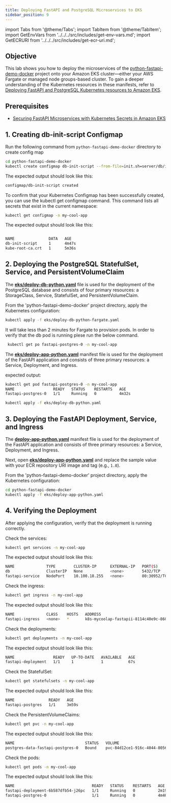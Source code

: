 ```yaml
---
title: Deploying FastAPI and PostgreSQL Microservices to EKS
sidebar_position: 9
---
```

import Tabs from '@theme/Tabs';
import TabItem from '@theme/TabItem';
import GetEnvVars from '../../../src/includes/get-env-vars.md';
import GetECRURI from '../../../src/includes/get-ecr-uri.md';

## Objective

This lab shows you how to deploy the microservices of the [python-fastapi-demo-docker](https://github.com/aws-samples/python-fastapi-demo-docker) project onto your Amazon EKS cluster&mdash;either your AWS Fargate or managed node groups-based cluster. To gain a deeper understanding of the Kubernetes resources in these manifests, refer to [Deploying FastAPI and PostgreSQL Kubernetes resources to Amazon EKS](about-deploy.md).

## Prerequisites

- [Securing FastAPI Microservices with Kubernetes Secrets in Amazon EKS](./deploy-secrets.md)

<!--This is a shared file at src/includes/get-env-vars.md that reminds users to source their environment variables.-->
<GetEnvVars />

## 1. Creating db-init-script Configmap

Run the following command from `python-fastapi-demo-docker` directory to create config map

```bash
cd python-fastapi-demo-docker
kubectl create configmap db-init-script --from-file=init.sh=server/db/init.sh -n my-cool-app
```

The expected output should look like this:

```bash
configmap/db-init-script created
```

To confirm that your Kubernetes Configmap has been successfully created, you can use the kubectl get configmap command. This command lists all secrets that exist in the current namespace:

```bash
kubectl get configmap -n my-cool-app
```

The expected output should look like this:

```bash

NAME               DATA   AGE
db-init-script     1      4m47s
kube-root-ca.crt   1      5m36s
```

## 2. Deploying the PostgreSQL StatefulSet, Service, and PersistentVolumeClaim

The **[eks/deploy-db-python.yaml](https://github.com/aws-samples/python-fastapi-demo-docker/blob/main/eks/deploy-db-python.yaml)** file is used for the deployment of the PostgreSQL database and consists of four primary resources: a StorageClass, Service, StatefulSet, and PersistentVolumeClaim.

From the 'python-fastapi-demo-docker' project directory, apply the Kubernetes configuration:

<Tabs>
  <TabItem value="Fargate" label="Fargate" default>

  ```bash
  kubectl apply -f eks/deploy-db-python-fargate.yaml
  ```

   It will take less than 2 minutes for Fargate to provision pods. In order to verify that the db pod is running plese run the below command.

  ```bash
   kubectl get po fastapi-postgres-0 -n my-cool-app
  ```
The **[eks/deploy-app-python.yaml](https://github.com/aws-samples/python-fastapi-demo-docker/blob/main/eks/deploy-app-python.yaml)** manifest file is used for the deployment of the FastAPI application and consists of three primary resources: a Service, Deployment, and Ingress. 

   expected output:
   
  ```bash
  kubectl get pod fastapi-postgres-0 -n my-cool-app
  NAME                 READY   STATUS    RESTARTS   AGE
  fastapi-postgres-0   1/1     Running   0          4m32s
  ```


  </TabItem>
  <TabItem value="Managed Node Groups" label="Managed Node Groups">

```bash
kubectl apply -f eks/deploy-db-python.yaml
```

  </TabItem>
</Tabs>

## 3. Deploying the FastAPI Deployment, Service, and Ingress

The **[deploy-app-python.yaml](https://github.com/aws-samples/python-fastapi-demo-docker/blob/main/eks/deploy-app-python.yaml)** manifest file is used for the deployment of the FastAPI application and consists of three primary resources: a Service, Deployment, and Ingress.

<!--This is a shared file at src/includes/get-ecr-uri.md that shows users how to get their ECR URI.-->
<GetECRURI />

Next, open **[eks/deploy-app-python.yaml](https://github.com/aws-samples/python-fastapi-demo-docker/blob/main/eks/deploy-app-python.yaml)** and replace the sample value with your ECR repository URI image and tag (e.g., `1.0`).

From the 'python-fastapi-demo-docker' project directory, apply the Kubernetes configuration:

```bash
cd python-fastapi-demo-docker
kubectl apply -f eks/deploy-app-python.yaml
```

## 4. Verifying the Deployment

After applying the configuration, verify that the deployment is running correctly.

Check the services:

```bash
kubectl get services -n my-cool-app
```

The expected output should look like this:

```bash
NAME              TYPE        CLUSTER-IP      EXTERNAL-IP   PORT(S)        AGE
db                ClusterIP   None            <none>        5432/TCP       2m48s
fastapi-service   NodePort    10.100.18.255   <none>        80:30952/TCP   21s
```

Check the ingress:

```bash
kubectl get ingress -n my-cool-app
```

The expected output should look like this:

```bash
NAME              CLASS    HOSTS   ADDRESS                                                                  PORTS   AGE
fastapi-ingress   <none>   *       k8s-mycoolap-fastapii-8114c40e9c-860636650.us-west-2.elb.amazonaws.com   80      3m17s
```

Check the deployments:

```bash
kubectl get deployments -n my-cool-app
```

The expected output should look like this:

```bash
NAME                 READY   UP-TO-DATE   AVAILABLE   AGE
fastapi-deployment   1/1     1            1           67s
```

Check the StatefulSet:

```bash
kubectl get statefulsets -n my-cool-app
```

The expected output should look like this:

```bash
NAME               READY   AGE
fastapi-postgres   1/1     3m59s
```

Check the PersistentVolumeClaims:

```bash
kubectl get pvc -n my-cool-app
```

The expected output should look like this:

```bash
NAME                               STATUS   VOLUME                                     CAPACITY   ACCESS MODES   STORAGECLASS   AGE
postgres-data-fastapi-postgres-0   Bound    pvc-84d12ce1-916c-4044-8056-94eb97e25ccd   1Gi        RWO            ebs-sc         4m12s
```

Check the pods:

```bash
kubectl get pods -n my-cool-app
```

The expected output should look like this:

```bash
NAME                                  READY   STATUS    RESTARTS   AGE
fastapi-deployment-6b587dfb54-j26pc   1/1     Running   0          2m19s
fastapi-postgres-0                    1/1     Running   0          4m46s
```
